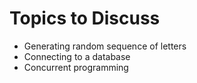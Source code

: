# Topics to Discuss
* Generating random sequence of letters
* Connecting to a database
* Concurrent programming